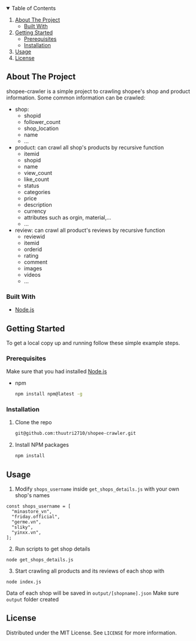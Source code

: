 <!-- TABLE OF CONTENTS -->
<details open="open">
  <summary>Table of Contents</summary>
  <ol>
    <li>
      <a href="#about-the-project">About The Project</a>
      <ul>
        <li><a href="#built-with">Built With</a></li>
      </ul>
    </li>
    <li>
      <a href="#getting-started">Getting Started</a>
      <ul>
        <li><a href="#prerequisites">Prerequisites</a></li>
        <li><a href="#installation">Installation</a></li>
      </ul>
    </li>
    <li><a href="#usage">Usage</a></li>
    <li><a href="#license">License</a></li>
  </ol>
</details>



<!-- ABOUT THE PROJECT -->
## About The Project

shopee-crawler is a simple project to crawling shopee's shop and product information.
Some common information can be crawled:
- shop:
  - shopid
  - follower_count
  - shop_location
  - name
  - ...
- product: can crawl all shop's products by recursive function
  - itemid
  - shopid
  - name
  - view_count
  - like_count
  - status
  - categories
  - price
  - description
  - currency
  - attributes such as orgin, material,...
  - ...
- review: can crawl all product's reviews by recursive function
  - reviewid
  - itemid
  - orderid
  - rating
  - comment
  - images
  - videos
  - ...



### Built With

* [Node.js](https://nodejs.org/en/download/)

<!-- GETTING STARTED -->
## Getting Started

To get a local copy up and running follow these simple example steps.

### Prerequisites

Make sure that you had installed [Node.js](https://nodejs.org/en/download/)
* npm
  ```sh
  npm install npm@latest -g
  ```

### Installation

1. Clone the repo
   ```sh
   git@github.com:thuutri2710/shopee-crawler.git
   ```
2. Install NPM packages
   ```sh
   npm install
   ```

<!-- USAGE EXAMPLES -->
## Usage

1. Modify ```shops_username``` inside ```get_shops_details.js``` with your own shop's names
  ```
  const shops_username = [
    "minastore_vn",
    "friday.official",
    "germe.vn",
    "sliky",
    "yinxx.vn",
  ];
  ```
2. Run scripts to get shop details
  ```
  node get_shops_details.js
  ```

3. Start crawling all products and its reviews of each shop with
  ```
  node index.js
  ```
  Data of each shop will be saved in ```output/[shopname].json```
  Make sure ```output``` folder created

<!-- LICENSE -->
## License

Distributed under the MIT License. See `LICENSE` for more information.
